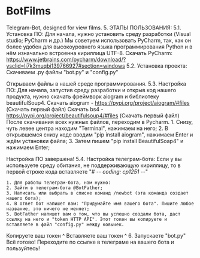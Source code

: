 # BotFilms
Telegram-Bot, designed for view films.
5. ЭТАПЫ ПОЛЬЗОВАНИЯ:
        5.1. Установка ПО:
Для начала, нужно установить среду разработки (Visual studio; PyCharm и др.)
Мы советуем использовать PyCharm, так, как он более удобен для высокоуровнего языка программирования Python и в нём изначально встроенна кириллица UTF-8.
Скачать PyCharm: https://www.jetbrains.com/pycharm/download/?ysclid=li7k3muqbi139766927#section=windows
        5.2. Установка проекта:
Скачиваем .py файлы "bot.py" и "config.py"

Открываем файлы в нашей среде программирования.
        5.3. Настройка ПО:
Для начала, запустив среду разработки и открыв код нашего продукта, нужно скачать фреймворк aiogram и библиотеку beautifulSoup4.
Скачать aiogram - https://pypi.org/project/aiogram/#files (Скачать первый файл)
Скачать bs4 - https://pypi.org/project/beautifulsoup4/#files (Скачать первый файл)
После скачивания всех нужных файлов, переходим в Pycharm.
    1. Снизу, чуть левее центра находим "Terminal", нажимаем на него;
    2. В открывшемся снизу коде вводим "pip install aiogram", нажимаем Enter и ждём установки файла;
    3. Затем пишем "pip install BeautifulSoap4" и нажимаем Enter;


Настройка ПО завершена!
        5.4. Настройка телеграм-бота:
Если у вы используете среду обитания, не поддерживающую кириллицу, то в первой строке кода вставляете "# -*- coding: cp1251 -*-"

    1. Для работы телеграм-бота, нам нужно:
    2. Зайти в телеграм-бота @BotFather;
    3. Написать или выбрать в списке команд /newbot (эта команда создает нашего бота);
    4. В ответ бот напишет вам: "Придумайте имя вашего бота". Пишите любое название, это ничего не меняет;
    5. BotFather напишет вам о том, что вы успешно создали бота, даст ссылку на него и "token HTTP API". Этот токен вы копируете и вставляете в файл "config.py" между ковычек.
Копируете ваш токен ^
Вставляете ваш токен ^
    6. Запускаете "bot.py" 
Всё готово!
Переходите по ссылке в телеграме на вашего бота и пользуйтесь!


